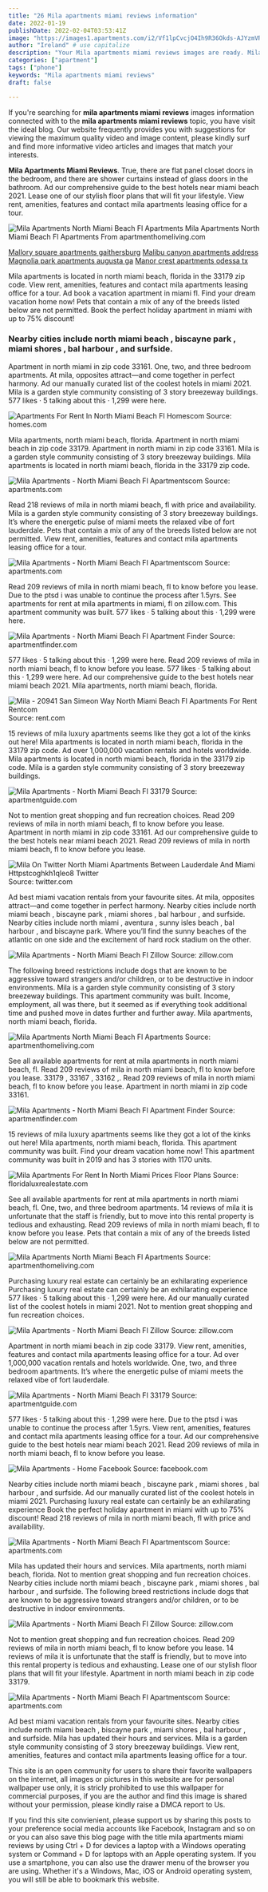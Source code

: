 ```yaml
---
title: "26 Mila apartments miami reviews information"
date: 2022-01-19
publishDate: 2022-02-04T03:53:41Z
image: "https://images1.apartments.com/i2/Vf1lpCvcjO4Ih9R36Okds-AJYzmVRK8XrYvnvbvup24/111/mila-apartments-north-miami-beach-fl-primary-photo.jpg"
author: "Ireland" # use capitalize
description: "Your Mila apartments miami reviews images are ready. Mila apartments miami reviews are a topic that is being searched for and liked by netizens today. You can Get the Mila apartments miami reviews files here. Download all royalty-free vectors."
categories: ["apartment"]
tags: ["phone"]
keywords: "Mila apartments miami reviews"
draft: false

---
```


If you're searching for **mila apartments miami reviews** images information connected with to the **mila apartments miami reviews** topic, you have visit the ideal  blog.  Our website frequently  provides you with  suggestions  for viewing  the maximum  quality video and image  content, please kindly surf and find more informative video articles and images  that match your interests.

**Mila Apartments Miami Reviews**. True, there are flat panel closet doors in the bedroom, and there are shower curtains instead of glass doors in the bathroom. Ad our comprehensive guide to the best hotels near miami beach 2021. Lease one of our stylish floor plans that will fit your lifestyle. View rent, amenities, features and contact mila apartments leasing office for a tour.

![Mila Apartments North Miami Beach Fl Apartments](https://images1.apartmenthomeliving.com/i2/UyE7jOB3iTkdaMHakJVxz0qVhvF7nrzZ0pCHlq_Kf30/118/image.jpg "Mila Apartments North Miami Beach Fl Apartments")
Mila Apartments North Miami Beach Fl Apartments From apartmenthomeliving.com

[Mallory square apartments gaithersburg](/mallory-square-apartments-gaithersburg/)
[Malibu canyon apartments address](/malibu-canyon-apartments-address/)
[Magnolia park apartments augusta ga](/magnolia-park-apartments-augusta-ga/)
[Manor crest apartments odessa tx](/manor-crest-apartments-odessa-tx/)

Mila apartments is located in north miami beach, florida in the 33179 zip code. View rent, amenities, features and contact mila apartments leasing office for a tour. Ad book a vacation apartment in miami  fl. Find your dream vacation home now! Pets that contain a mix of any of the breeds listed below are not permitted. Book the perfect holiday apartment in miami with up to 75% discount!

### Nearby cities include north miami beach , biscayne park , miami shores , bal harbour , and surfside.

Apartment in north miami in zip code 33161. One, two, and three bedroom apartments. At mila, opposites attract—and come together in perfect harmony. Ad our manually curated list of the coolest hotels in miami 2021. Mila is a garden style community consisting of 3 story breezeway buildings. 577 likes · 5 talking about this · 1,299 were here.


![Apartments For Rent In North Miami Beach Fl Homescom](https://images1.apartments.com/i2/-kTAwuL81N7Tp7aiAaxGKwYfi-BzZvWWHYnX1ap8o58/111/image.jpg "Apartments For Rent In North Miami Beach Fl Homescom")
Source: homes.com

Mila apartments, north miami beach, florida. Apartment in north miami beach in zip code 33179. Apartment in north miami in zip code 33161. Mila is a garden style community consisting of 3 story breezeway buildings. Mila apartments is located in north miami beach, florida in the 33179 zip code.

![Mila Apartments - North Miami Beach Fl Apartmentscom](https://images1.apartments.com/i2/bck0ORMqMMcWdElOYIGsYn3150Hy0yFvWIvlUyHSDkY/117/mila-apartments-north-miami-beach-fl-building-photo.jpg?p=1 "Mila Apartments - North Miami Beach Fl Apartmentscom")
Source: apartments.com

Read 218 reviews of mila in north miami beach, fl with price and availability. Mila is a garden style community consisting of 3 story breezeway buildings. It’s where the energetic pulse of miami meets the relaxed vibe of fort lauderdale. Pets that contain a mix of any of the breeds listed below are not permitted. View rent, amenities, features and contact mila apartments leasing office for a tour.

![Mila Apartments - North Miami Beach Fl Apartmentscom](https://images1.apartments.com/m2/dnQDmRZieDw1RnzP4fqVcMFHBEJk8WC5vllLTOxr7JU/H330W495/mila-apartments-north-miami-beach-fl-map-image-of-the-property.jpg?p=1 "Mila Apartments - North Miami Beach Fl Apartmentscom")
Source: apartments.com

Read 209 reviews of mila in north miami beach, fl to know before you lease. Due to the ptsd i was unable to continue the process after 1.5yrs. See apartments for rent at mila apartments in miami, fl on zillow.com. This apartment community was built. 577 likes · 5 talking about this · 1,299 were here.

![Mila Apartments - North Miami Beach Fl Apartment Finder](https://image1.apartmentfinder.com/i2/1LaEgKAaX1vu3eBTU-qQynU4YnzmBYtoMrkXHhdc7-0/111/mila-apartments-north-miami-beach-fl-unit-10-107-2-bdr-2-ba---960-sqft.jpg "Mila Apartments - North Miami Beach Fl Apartment Finder")
Source: apartmentfinder.com

577 likes · 5 talking about this · 1,299 were here. Read 209 reviews of mila in north miami beach, fl to know before you lease. 577 likes · 5 talking about this · 1,299 were here. Ad our comprehensive guide to the best hotels near miami beach 2021. Mila apartments, north miami beach, florida.

![Mila - 20941 San Simeon Way North Miami Beach Fl Apartments For Rent Rentcom](https://rentpath-res.cloudinary.com/$img_current/t_3x2_jpg_xl/t_unpaid/0d39bcf2066c04568ec008edbd7f79da "Mila - 20941 San Simeon Way North Miami Beach Fl Apartments For Rent Rentcom")
Source: rent.com

15 reviews of mila luxury apartments seems like they got a lot of the kinks out here! Mila apartments is located in north miami beach, florida in the 33179 zip code. Ad over 1,000,000 vacation rentals and hotels worldwide. Mila apartments is located in north miami beach, florida in the 33179 zip code. Mila is a garden style community consisting of 3 story breezeway buildings.

![Mila Apartments - North Miami Beach Fl 33179](https://rentpath-res.cloudinary.com/$img_current/t_3x2_jpg_xl/da8bfe7118c980584e1bc408b65f33b1 "Mila Apartments - North Miami Beach Fl 33179")
Source: apartmentguide.com

Not to mention great shopping and fun recreation choices. Read 209 reviews of mila in north miami beach, fl to know before you lease. Apartment in north miami in zip code 33161. Ad our comprehensive guide to the best hotels near miami beach 2021. Read 209 reviews of mila in north miami beach, fl to know before you lease.

![Mila On Twitter North Miami Apartments Between Lauderdale And Miami Httpstcoghkh1qleo8 Twitter](https://pbs.twimg.com/media/CcGuA7tXEAAGpkx.jpg "Mila On Twitter North Miami Apartments Between Lauderdale And Miami Httpstcoghkh1qleo8 Twitter")
Source: twitter.com

Ad best miami vacation rentals from your favourite sites. At mila, opposites attract—and come together in perfect harmony. Nearby cities include north miami beach , biscayne park , miami shores , bal harbour , and surfside. Nearby cities include north miami , aventura , sunny isles beach , bal harbour , and biscayne park. Where you’ll find the sunny beaches of the atlantic on one side and the excitement of hard rock stadium on the other.

![Mila Apartments - North Miami Beach Fl Zillow](https://photos.zillowstatic.com/fp/b280a413482cfc817266335bb2e611c0-cc_ft_960.jpg "Mila Apartments - North Miami Beach Fl Zillow")
Source: zillow.com

The following breed restrictions include dogs that are known to be aggressive toward strangers and/or children, or to be destructive in indoor environments. Mila is a garden style community consisting of 3 story breezeway buildings. This apartment community was built. Income, employment, all was there, but it seemed as if everything took additional time and pushed move in dates further and further away. Mila apartments, north miami beach, florida.

![Mila Apartments North Miami Beach Fl Apartments](https://images1.apartmenthomeliving.com/i2/V9iBkz3d0Ha890_YPjXWPcwXwnifD5jNBmxEAZfP2JE/117/image.jpg "Mila Apartments North Miami Beach Fl Apartments")
Source: apartmenthomeliving.com

See all available apartments for rent at mila apartments in north miami beach, fl. Read 209 reviews of mila in north miami beach, fl to know before you lease. 33179 , 33167 , 33162 ,. Read 209 reviews of mila in north miami beach, fl to know before you lease. Apartment in north miami in zip code 33161.

![Mila Apartments - North Miami Beach Fl Apartment Finder](https://image1.apartmentfinder.com/i2/h3Sxf7ig5WgRq91lEfxGozH5hO5RmVH5QOnSb2Ci4pI/111/mila-apartments-north-miami-beach-fl-floorplan.jpg "Mila Apartments - North Miami Beach Fl Apartment Finder")
Source: apartmentfinder.com

15 reviews of mila luxury apartments seems like they got a lot of the kinks out here! Mila apartments, north miami beach, florida. This apartment community was built. Find your dream vacation home now! This apartment community was built in 2019 and has 3 stories with 1170 units.

![Mila Apartments For Rent In North Miami Prices Floor Plans](https://idx-acnt-ihouseprd.b-cdn.net/AR1038833/file_manager/Apartments/Mila%20Apartments/mila-apartments-north-miami.jpg "Mila Apartments For Rent In North Miami Prices Floor Plans")
Source: floridaluxrealestate.com

See all available apartments for rent at mila apartments in north miami beach, fl. One, two, and three bedroom apartments. 14 reviews of mila it is unfortunate that the staff is friendly, but to move into this rental property is tedious and exhausting. Read 209 reviews of mila in north miami beach, fl to know before you lease. Pets that contain a mix of any of the breeds listed below are not permitted.

![Mila Apartments North Miami Beach Fl Apartments](https://images1.apartmenthomeliving.com/i2/UyE7jOB3iTkdaMHakJVxz0qVhvF7nrzZ0pCHlq_Kf30/118/image.jpg "Mila Apartments North Miami Beach Fl Apartments")
Source: apartmenthomeliving.com

Purchasing luxury real estate can certainly be an exhilarating experience Purchasing luxury real estate can certainly be an exhilarating experience 577 likes · 5 talking about this · 1,299 were here. Ad our manually curated list of the coolest hotels in miami 2021. Not to mention great shopping and fun recreation choices.

![Mila Apartments - North Miami Beach Fl Zillow](https://photos.zillowstatic.com/fp/e62199fc4db03e6ad0124f1a68f5ff94-cc_ft_960.jpg "Mila Apartments - North Miami Beach Fl Zillow")
Source: zillow.com

Apartment in north miami beach in zip code 33179. View rent, amenities, features and contact mila apartments leasing office for a tour. Ad over 1,000,000 vacation rentals and hotels worldwide. One, two, and three bedroom apartments. It’s where the energetic pulse of miami meets the relaxed vibe of fort lauderdale.

![Mila Apartments - North Miami Beach Fl 33179](https://rentpath-res.cloudinary.com/$img_current/t_3x2_jpg_xl/9534062d21842862874188caedaa6926 "Mila Apartments - North Miami Beach Fl 33179")
Source: apartmentguide.com

577 likes · 5 talking about this · 1,299 were here. Due to the ptsd i was unable to continue the process after 1.5yrs. View rent, amenities, features and contact mila apartments leasing office for a tour. Ad our comprehensive guide to the best hotels near miami beach 2021. Read 209 reviews of mila in north miami beach, fl to know before you lease.

![Mila Apartments - Home Facebook](https://lookaside.fbsbx.com/lookaside/crawler/media/?media_id=1092548881081225 "Mila Apartments - Home Facebook")
Source: facebook.com

Nearby cities include north miami beach , biscayne park , miami shores , bal harbour , and surfside. Ad our manually curated list of the coolest hotels in miami 2021. Purchasing luxury real estate can certainly be an exhilarating experience Book the perfect holiday apartment in miami with up to 75% discount! Read 218 reviews of mila in north miami beach, fl with price and availability.

![Mila Apartments - North Miami Beach Fl Apartmentscom](https://images1.apartments.com/i2/z3JA_k8lVI-8EmIpkR2nCuWxmeW8b36vszYAQFy0Phc/117/mila-apartments-north-miami-beach-fl-building-photo.jpg?p=1 "Mila Apartments - North Miami Beach Fl Apartmentscom")
Source: apartments.com

Mila has updated their hours and services. Mila apartments, north miami beach, florida. Not to mention great shopping and fun recreation choices. Nearby cities include north miami beach , biscayne park , miami shores , bal harbour , and surfside. The following breed restrictions include dogs that are known to be aggressive toward strangers and/or children, or to be destructive in indoor environments.

![Mila Apartments - North Miami Beach Fl Zillow](https://photos.zillowstatic.com/fp/f96f8c983b90e05f9570174007613e30-o_a.jpg "Mila Apartments - North Miami Beach Fl Zillow")
Source: zillow.com

Not to mention great shopping and fun recreation choices. Read 209 reviews of mila in north miami beach, fl to know before you lease. 14 reviews of mila it is unfortunate that the staff is friendly, but to move into this rental property is tedious and exhausting. Lease one of our stylish floor plans that will fit your lifestyle. Apartment in north miami beach in zip code 33179.

![Mila Apartments - North Miami Beach Fl Apartmentscom](https://images1.apartments.com/i2/Vf1lpCvcjO4Ih9R36Okds-AJYzmVRK8XrYvnvbvup24/111/mila-apartments-north-miami-beach-fl-primary-photo.jpg "Mila Apartments - North Miami Beach Fl Apartmentscom")
Source: apartments.com

Ad best miami vacation rentals from your favourite sites. Nearby cities include north miami beach , biscayne park , miami shores , bal harbour , and surfside. Mila has updated their hours and services. Mila is a garden style community consisting of 3 story breezeway buildings. View rent, amenities, features and contact mila apartments leasing office for a tour.

This site is an open community for users to share their favorite wallpapers on the internet, all images or pictures in this website are for personal wallpaper use only, it is stricly prohibited to use this wallpaper for commercial purposes, if you are the author and find this image is shared without your permission, please kindly raise a DMCA report to Us.

If you find this site convienient, please support us by sharing this posts to your preference social media accounts like Facebook, Instagram and so on or you can also save this blog page with the title mila apartments miami reviews by using Ctrl + D for devices a laptop with a Windows operating system or Command + D for laptops with an Apple operating system. If you use a smartphone, you can also use the drawer menu of the browser you are using. Whether it's a Windows, Mac, iOS or Android operating system, you will still be able to bookmark this website.
